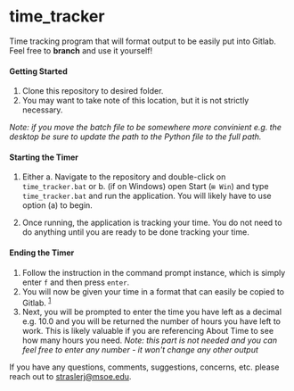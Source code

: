 # time_tracker
Time tracking program that will format output to be easily put into Gitlab. Feel free to **branch** and use it yourself!

#### Getting Started

 1. Clone this repository to desired folder.
 2. You may want to take note of this location, but it is not strictly necessary.
 
 *Note: if you move the batch file to be somewhere more convinient e.g. the desktop be sure to update the path to the Python file to the full path.*

#### Starting the Timer
1. Either a. Navigate to the repository and double-click on `time_tracker.bat` or b. (if on Windows) open Start (`⊞ Win`) and type `time_tracker.bat` and run the application. You will likely have to use option (a) to begin.

2. Once running, the application is tracking your time. You do not need to do anything until you are ready to be done tracking your time.

#### Ending the Timer
1. Follow the instruction in the command prompt instance, which is simply enter `f` and then press `enter`.
2. You will now be given your time in a format that can easily be copied to Gitlab. <sup>[1](https://docs.gitlab.com/ee/user/project/time_tracking.html)
3. Next, you will be prompted to enter the time you have left as a decimal e.g. 10.0 and you will be returned the number of hours you have left to work. This is likely valuable if you are referencing About Time to see how many hours you need. *Note: this part is not needed and you can feel free to enter any number - it won't change any other output*

If you have any questions, comments, suggestions, concerns, etc. please reach out to straslerj@msoe.edu.
